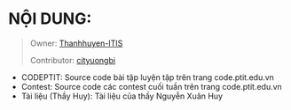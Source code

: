 # NỘI DUNG:
> Owner: [Thanhhuyen-ITIS](https://github.com/Thanhhuyen-ITIS)
> 
> Contributor: [cityuongbi](https://github.com/cityuongbi)

 - CODEPTIT: Source code bài tập luyện tập trên trang code.ptit.edu.vn
 - Contest: Source code các contest cuối tuần trên trang code.ptit.edu.vn
 - Tài liệu (Thầy Huy): Tài liệu của thầy Nguyễn Xuân Huy

